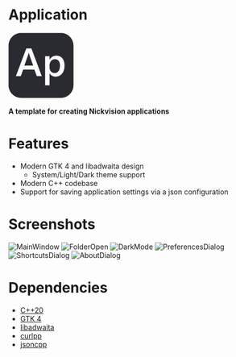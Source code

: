 # Application
![icon](src/resources/org.nickvision.application.png)

 **A template for creating Nickvision applications**

# Features
- Modern GTK 4 and libadwaita design
  - System/Light/Dark theme support
- Modern C++ codebase
- Support for saving application settings via a json configuration

# Screenshots
![MainWindow](https://user-images.githubusercontent.com/17648453/188352482-90eeeb3c-25de-4b7c-9270-c49b7692485b.png)
![FolderOpen](https://user-images.githubusercontent.com/17648453/188352502-08cfd064-c8ef-4cc3-8235-f63cbe3697c1.png)
![DarkMode](https://user-images.githubusercontent.com/17648453/188352505-75b12b3f-172b-448f-896b-1217dfe4b0a5.png)
![PreferencesDialog](https://user-images.githubusercontent.com/17648453/188352511-89444eb7-7cfb-4c8d-83f5-93d339c8ed2a.png)
![ShortcutsDialog](https://user-images.githubusercontent.com/17648453/188636456-c10370c6-0d01-47d5-8544-2ee90feefcf0.png)
![AboutDialog](https://user-images.githubusercontent.com/17648453/188543750-3e228bc8-4ecd-4c70-a733-1b6d6a28e1a8.png)

# Dependencies
- [C++20](https://en.cppreference.com/w/cpp/20)
- [GTK 4](https://www.gtk.org/)
- [libadwaita](https://gnome.pages.gitlab.gnome.org/libadwaita/)
- [curlpp](http://www.curlpp.org/)
- [jsoncpp](https://github.com/open-source-parsers/jsoncpp)

